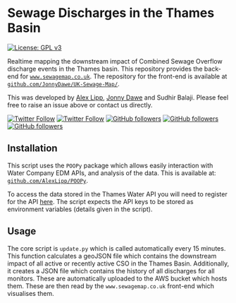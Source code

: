 
# Sewage Discharges in the Thames Basin

[![License: GPL v3](https://img.shields.io/badge/License-GPLv3-blue.svg)](https://www.gnu.org/licenses/gpl-3.0)


Realtime mapping the downstream impact of Combined Sewage Overflow discharge events in the Thames basin. This repository provides the back-end for [`www.sewagemap.co.uk`](https://www.sewagemap.co.uk/). The repository  for the front-end is available at [`github.com/JonnyDawe/UK-Sewage-Map/`](https://github.com/JonnyDawe/UK-Sewage-Map/).

This was developed by [Alex Lipp](https://www.merton.ox.ac.uk/people/dr-alexander-lipp), [Jonny Dawe](https://www.linkedin.com/in/jonathan-dawe-46180212a) and Sudhir Balaji. Please feel free to raise an issue above or contact us directly.

[![Twitter Follow](https://img.shields.io/twitter/follow/alexglipp?style=social)](https://twitter.com/intent/follow?screen_name=AlexGLipp)
[![Twitter Follow](https://img.shields.io/twitter/follow/JdMapDev?style=social)](https://twitter.com/intent/follow?screen_name=JdMapDev)
[![GitHub followers](https://img.shields.io/github/followers/AlexLipp?label=AlexLipp&style=social)](https://github.com/AlexLipp)
[![GitHub followers](https://img.shields.io/github/followers/JonnyDawe?label=JonnyDawe&style=social)](https://github.com/JonnyDawe)
[![GitHub followers](https://img.shields.io/github/followers/sudhir-b?label=sudhir-b&style=social)](https://github.com/sudhir-b)

## Installation

This script uses the `POOPy` package which allows easily interaction with Water Company EDM APIs, and analysis of the data. This is available at: [`github.com/AlexLipp/POOPy`](https://github.com/AlexLipp/POOPy).

To access the data stored in the Thames Water API you will need to register for the API [here](https://www.thameswater.co.uk/about-us/performance/river-health/storm-discharge-data#third-party-api). The script expects the API keys to be stored as environment variables (details given in the script).

## Usage

The core script is `update.py` which is called automatically every 15 minutes. This function calculates a geoJSON file which contains the downstream impact of all active or recently active CSO in the Thames Basin. Additionally, it creates a JSON file which contains the history of all discharges for all monitors. These are automatically uploaded to the AWS bucket which hosts them. These are then read by the `www.sewagemap.co.uk` front-end which visualises them.
